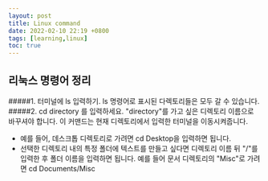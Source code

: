 ```yaml
---
layout: post
title: Linux command
date: 2022-02-10 22:19 +0800
tags: [learning,linux]
toc: true
---
```

리눅스 명령어 정리
---

#####1. 터미널에 ls 입력하기.
ls 명령어로 표시된 다렉토리들은 모두 갈 수 있습니다.
#####2. cd directory 를 입력하세요. 
"directory"를 가고 싶은 디렉토리 이름으로 바꾸셔야 합니다. 이 커맨드는 현재 디렉토리에서 입력한 터미널을 이동시켜줍니다.
* 예를 들어, 데스크톱 디렉토리로 가려면 cd Desktop을 입력하면 됩니다.
* 선택한 디렉토리 내의 특정 폴더에 텍스트를 만들고 싶다면 디렉토리 이름 뒤 "/"를 입력한 후 폴더 이름을 입력하면 됩니다. 예를 들어 문서 디렉토리의 "Misc"로 가려면 cd Documents/Misc